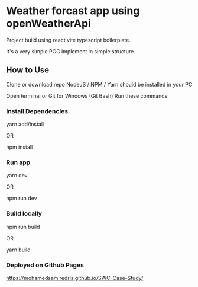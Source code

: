# Weather forcast app using openWeatherApi

Project build using react vite typescript boilerplate.

It's a very simple POC implement in simple structure.

 

## How to Use

Clone or download repo
NodeJS / NPM / Yarn should be installed in your PC

Open terminal or Git for Windows (Git Bash)
Run these commands:

### Install Dependencies

yarn add/install 

OR

npm install

### Run app

yarn dev

OR

npm run dev

### Build locally

npm run build

OR

yarn build

### Deployed on Github Pages

https://mohamedsamiredris.github.io/SWC-Case-Study/






